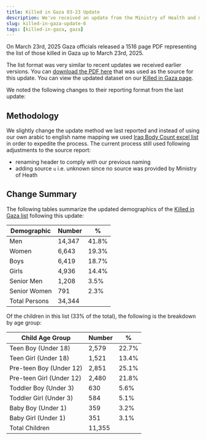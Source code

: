```yaml
---
title: Killed in Gaza 03-23 Update
description: We've received an update from the Ministry of Health and merged those changes with our existing list.
slug: killed-in-gaza-update-6
tags: [killed-in-gaza, gaza]
---
```


On March 23rd, 2025 Gaza officials released a 1516 page PDF representing the list of those killed in Gaza up to March 23rd, 2025.

The list format was very similar to recent updates we received earlier versions. You can <a href="/sources/<ADD_20250323_HERE>.pdf">download the PDF here</a> that was used as the source for this update. You can view the updated dataset on our [Killed in Gaza page](/docs/killed-in-gaza).

We noted the following changes to their reporting format from the last update:

## Methodology

We slightly change the update method we last reported and instead of using our own arabic to english name mapping we used [Iraq Body Count excel list](https://iraqbodycount.org/pal/ibc_moh_2025-03-23.xlsx) in order to expedite the process. The current process still used following adjustments to the source report:

- renaming header to comply with our previous naming
- adding source `u` i.e. unknown since no source was provided by Ministry of Heath

## Change Summary

The following tables summarize the updated demographics of the [Killed in Gaza list](/docs/killed-in-gaza) following this update:

| Demographic   | Number | %     |
| ------------- | ------ | ----- |
| Men           | 14,347 | 41.8% |
| Women         | 6,643  | 19.3% |
| Boys          | 6,419  | 18.7% |
| Girls         | 4,936  | 14.4% |
| Senior Men    | 1,208  | 3.5%  |
| Senior Women  | 791    | 2.3%  |
| Total Persons | 34,344 |       |

Of the children in this list (33% of the total), the following is the breakdown by age group:

| Child Age Group          | Number | %     |
| ------------------------ | ------ | ----- |
| Teen Boy (Under 18)      | 2,579  | 22.7% |
| Teen Girl (Under 18)     | 1,521  | 13.4% |
| Pre-teen Boy (Under 12)  | 2,851  | 25.1% |
| Pre-teen Girl (Under 12) | 2,480  | 21.8% |
| Toddler Boy (Under 3)    | 630    | 5.6%  |
| Toddler Girl (Under 3)   | 584    | 5.1%  |
| Baby Boy (Under 1)       | 359    | 3.2%  |
| Baby Girl (Under 1)      | 351    | 3.1%  |
| Total Children           | 11,355 |       |
